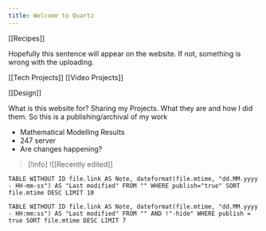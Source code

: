 ```yaml
---
title: Welcome to Quartz
---
```



[[Recipes]]

Hopefully this sentence will appear on the website. If not, something is wrong with the uploading. 

[[Tech Projects]]
[[Video Projects]]


[[Design]]


What is this website for? 
	Sharing my Projects. What they are and how I did them. So this is a publishing/archival of my work
- Mathematical Modelling Results
- 247 server 
- Are changes happening? 



>[!info] 
>![[Recently edited]]


```dataview 
TABLE WITHOUT ID file.link AS Note, dateformat(file.mtime, "dd.MM.yyyy - HH-mm-ss") AS "Last modified" FROM "" WHERE publish="true" SORT file.mtime DESC LIMIT 10 
```



```dataview
TABLE WITHOUT ID file.link AS Note, dateformat(file.mtime, "dd.MM.yyyy - HH:mm:ss") AS "Last modified" FROM "" AND !"-hide" WHERE publish = true SORT file.mtime DESC LIMIT 7
```
